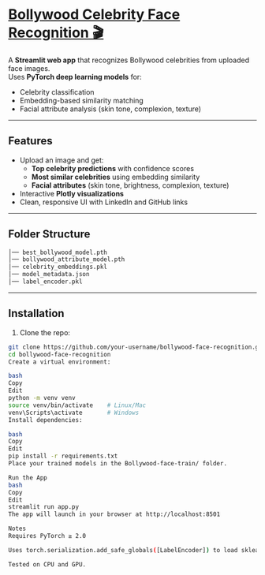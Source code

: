 # [Bollywood Celebrity Face Recognition 🎬](https://bollywoo-face-match.streamlit.app/)

A **Streamlit web app** that recognizes Bollywood celebrities from uploaded face images.  
Uses **PyTorch deep learning models** for:

- Celebrity classification
- Embedding-based similarity matching
- Facial attribute analysis (skin tone, complexion, texture)

---

## Features
- Upload an image and get:
  - **Top celebrity predictions** with confidence scores
  - **Most similar celebrities** using embedding similarity
  - **Facial attributes** (skin tone, brightness, complexion, texture)
- Interactive **Plotly visualizations**
- Clean, responsive UI with LinkedIn and GitHub links

---

## Folder Structure
```bash Bollywood-face-train/
│── best_bollywood_model.pth
│── bollywood_attribute_model.pth
│── celebrity_embeddings.pkl
│── model_metadata.json
│── label_encoder.pkl

```


---

## Installation

1. Clone the repo:
```bash
git clone https://github.com/your-username/bollywood-face-recognition.git
cd bollywood-face-recognition
Create a virtual environment:

bash
Copy
Edit
python -m venv venv
source venv/bin/activate    # Linux/Mac
venv\Scripts\activate       # Windows
Install dependencies:

bash
Copy
Edit
pip install -r requirements.txt
Place your trained models in the Bollywood-face-train/ folder.

Run the App
bash
Copy
Edit
streamlit run app.py
The app will launch in your browser at http://localhost:8501

Notes
Requires PyTorch ≥ 2.0

Uses torch.serialization.add_safe_globals([LabelEncoder]) to load sklearn objects safely.

Tested on CPU and GPU.
